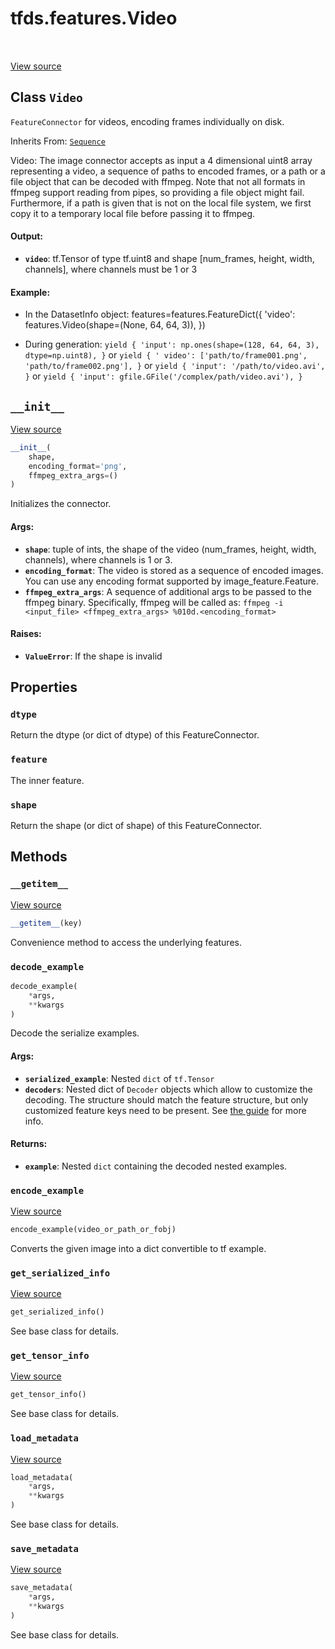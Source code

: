 <div itemscope itemtype="http://developers.google.com/ReferenceObject">
<meta itemprop="name" content="tfds.features.Video" />
<meta itemprop="path" content="Stable" />
<meta itemprop="property" content="dtype"/>
<meta itemprop="property" content="feature"/>
<meta itemprop="property" content="shape"/>
<meta itemprop="property" content="__getitem__"/>
<meta itemprop="property" content="__init__"/>
<meta itemprop="property" content="decode_example"/>
<meta itemprop="property" content="encode_example"/>
<meta itemprop="property" content="get_serialized_info"/>
<meta itemprop="property" content="get_tensor_info"/>
<meta itemprop="property" content="load_metadata"/>
<meta itemprop="property" content="save_metadata"/>
</div>

# tfds.features.Video

<table class="tfo-notebook-buttons tfo-api" align="left">
</table>

<a target="_blank" href="https://github.com/tensorflow/datasets/tree/master/tensorflow_datasets/core/features/video_feature.py">View
source</a>

## Class `Video`

`FeatureConnector` for videos, encoding frames individually on disk.

Inherits From: [`Sequence`](../../tfds/features/Sequence.md)

<!-- Placeholder for "Used in" -->

Video: The image connector accepts as input a 4 dimensional uint8 array
representing a video, a sequence of paths to encoded frames, or a path or a
file object that can be decoded with ffmpeg. Note that not all formats in
ffmpeg support reading from pipes, so providing a file object might fail.
Furthermore, if a path is given that is not on the local file system, we first
copy it to a temporary local file before passing it to ffmpeg.

#### Output:

*   <b>`video`</b>: tf.Tensor of type tf.uint8 and shape [num_frames, height,
    width, channels], where channels must be 1 or 3

#### Example:

*   In the DatasetInfo object: features=features.FeatureDict({ 'video':
    features.Video(shape=(None, 64, 64, 3)), })

*   During generation: `yield { 'input': np.ones(shape=(128, 64, 64, 3),
    dtype=np.uint8), }` or `yield { ' video': ['path/to/frame001.png',
    'path/to/frame002.png'], }` or `yield { 'input': '/path/to/video.avi', }` or
    `yield { 'input': gfile.GFile('/complex/path/video.avi'), }`

<h2 id="__init__"><code>__init__</code></h2>

<a target="_blank" href="https://github.com/tensorflow/datasets/tree/master/tensorflow_datasets/core/features/video_feature.py">View
source</a>

``` python
__init__(
    shape,
    encoding_format='png',
    ffmpeg_extra_args=()
)
```

Initializes the connector.

#### Args:

*   <b>`shape`</b>: tuple of ints, the shape of the video (num_frames, height,
    width, channels), where channels is 1 or 3.
*   <b>`encoding_format`</b>: The video is stored as a sequence of encoded
    images. You can use any encoding format supported by image_feature.Feature.
*   <b>`ffmpeg_extra_args`</b>: A sequence of additional args to be passed to
    the ffmpeg binary. Specifically, ffmpeg will be called as: `ffmpeg -i
    <input_file> <ffmpeg_extra_args> %010d.<encoding_format>`

#### Raises:

* <b>`ValueError`</b>: If the shape is invalid



## Properties

<h3 id="dtype"><code>dtype</code></h3>

Return the dtype (or dict of dtype) of this FeatureConnector.

<h3 id="feature"><code>feature</code></h3>

The inner feature.

<h3 id="shape"><code>shape</code></h3>

Return the shape (or dict of shape) of this FeatureConnector.

## Methods

<h3 id="__getitem__"><code>__getitem__</code></h3>

<a target="_blank" href="https://github.com/tensorflow/datasets/tree/master/tensorflow_datasets/core/features/sequence_feature.py">View
source</a>

```python
__getitem__(key)
```

Convenience method to access the underlying features.

<h3 id="decode_example"><code>decode_example</code></h3>

```python
decode_example(
    *args,
    **kwargs
)
```

Decode the serialize examples.

#### Args:

*   <b>`serialized_example`</b>: Nested `dict` of `tf.Tensor`
*   <b>`decoders`</b>: Nested dict of `Decoder` objects which allow to customize
    the decoding. The structure should match the feature structure, but only
    customized feature keys need to be present. See
    [the guide](https://github.com/tensorflow/datasets/tree/master/docs/decode.md)
    for more info.

#### Returns:

*   <b>`example`</b>: Nested `dict` containing the decoded nested examples.

<h3 id="encode_example"><code>encode_example</code></h3>

<a target="_blank" href="https://github.com/tensorflow/datasets/tree/master/tensorflow_datasets/core/features/video_feature.py">View
source</a>

``` python
encode_example(video_or_path_or_fobj)
```

Converts the given image into a dict convertible to tf example.

<h3 id="get_serialized_info"><code>get_serialized_info</code></h3>

<a target="_blank" href="https://github.com/tensorflow/datasets/tree/master/tensorflow_datasets/core/features/sequence_feature.py">View
source</a>

``` python
get_serialized_info()
```

See base class for details.

<h3 id="get_tensor_info"><code>get_tensor_info</code></h3>

<a target="_blank" href="https://github.com/tensorflow/datasets/tree/master/tensorflow_datasets/core/features/sequence_feature.py">View
source</a>

``` python
get_tensor_info()
```

See base class for details.

<h3 id="load_metadata"><code>load_metadata</code></h3>

<a target="_blank" href="https://github.com/tensorflow/datasets/tree/master/tensorflow_datasets/core/features/sequence_feature.py">View
source</a>

```python
load_metadata(
    *args,
    **kwargs
)
```

See base class for details.

<h3 id="save_metadata"><code>save_metadata</code></h3>

<a target="_blank" href="https://github.com/tensorflow/datasets/tree/master/tensorflow_datasets/core/features/sequence_feature.py">View
source</a>

```python
save_metadata(
    *args,
    **kwargs
)
```

See base class for details.

